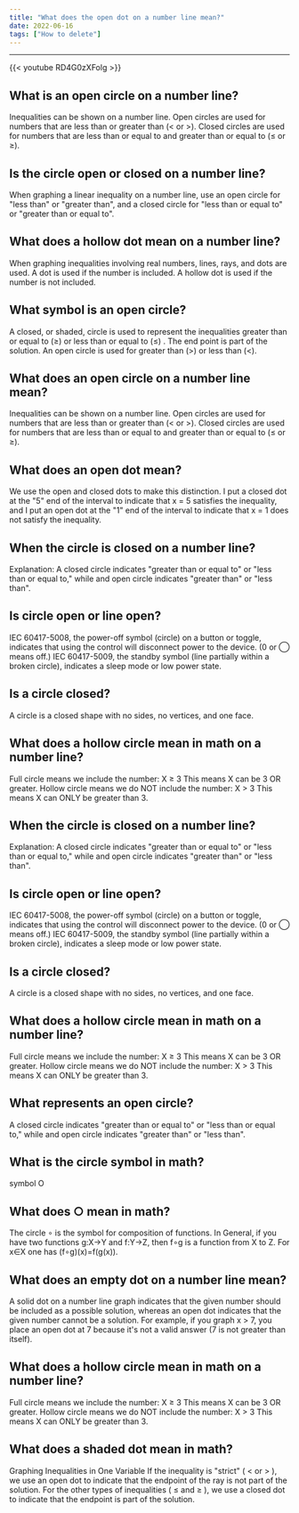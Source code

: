 ```yaml
---
title: "What does the open dot on a number line mean?"
date: 2022-06-16
tags: ["How to delete"]
---
```


---
{{< youtube RD4G0zXFolg >}}
## What is an open circle on a number line?
Inequalities can be shown on a number line. Open circles are used for numbers that are less than or greater than (< or >). Closed circles are used for numbers that are less than or equal to and greater than or equal to (≤ or ≥).

## Is the circle open or closed on a number line?
When graphing a linear inequality on a number line, use an open circle for "less than" or "greater than", and a closed circle for "less than or equal to" or "greater than or equal to".

## What does a hollow dot mean on a number line?
When graphing inequalities involving real numbers, lines, rays, and dots are used. A dot is used if the number is included. A hollow dot is used if the number is not included.

## What symbol is an open circle?
A closed, or shaded, circle is used to represent the inequalities greater than or equal to (≥) or less than or equal to (≤) . The end point is part of the solution. An open circle is used for greater than (>) or less than (<).

## What does an open circle on a number line mean?
Inequalities can be shown on a number line. Open circles are used for numbers that are less than or greater than (< or >). Closed circles are used for numbers that are less than or equal to and greater than or equal to (≤ or ≥).

## What does an open dot mean?
We use the open and closed dots to make this distinction. I put a closed dot at the "5" end of the interval to indicate that x = 5 satisfies the inequality, and I put an open dot at the "1" end of the interval to indicate that x = 1 does not satisfy the inequality.

## When the circle is closed on a number line?
Explanation: A closed circle indicates "greater than or equal to" or "less than or equal to," while and open circle indicates "greater than" or "less than".

## Is circle open or line open?
IEC 60417-5008, the power-off symbol (circle) on a button or toggle, indicates that using the control will disconnect power to the device. (0 or ◯ means off.) IEC 60417-5009, the standby symbol (line partially within a broken circle), indicates a sleep mode or low power state.

## Is a circle closed?
A circle is a closed shape with no sides, no vertices, and one face.

## What does a hollow circle mean in math on a number line?
Full circle means we include the number: X ≥ 3 This means X can be 3 OR greater. Hollow circle means we do NOT include the number: X > 3 This means X can ONLY be greater than 3.

## When the circle is closed on a number line?
Explanation: A closed circle indicates "greater than or equal to" or "less than or equal to," while and open circle indicates "greater than" or "less than".

## Is circle open or line open?
IEC 60417-5008, the power-off symbol (circle) on a button or toggle, indicates that using the control will disconnect power to the device. (0 or ◯ means off.) IEC 60417-5009, the standby symbol (line partially within a broken circle), indicates a sleep mode or low power state.

## Is a circle closed?
A circle is a closed shape with no sides, no vertices, and one face.

## What does a hollow circle mean in math on a number line?
Full circle means we include the number: X ≥ 3 This means X can be 3 OR greater. Hollow circle means we do NOT include the number: X > 3 This means X can ONLY be greater than 3.

## What represents an open circle?
A closed circle indicates "greater than or equal to" or "less than or equal to," while and open circle indicates "greater than" or "less than".

## What is the circle symbol in math?
symbol Ο

## What does ○ mean in math?
The circle ∘ is the symbol for composition of functions. In General, if you have two functions g:X→Y and f:Y→Z, then f∘g is a function from X to Z. For x∈X one has (f∘g)(x)=f(g(x)).

## What does an empty dot on a number line mean?
A solid dot on a number line graph indicates that the given number should be included as a possible solution, whereas an open dot indicates that the given number cannot be a solution. For example, if you graph x > 7, you place an open dot at 7 because it's not a valid answer (7 is not greater than itself).

## What does a hollow circle mean in math on a number line?
Full circle means we include the number: X ≥ 3 This means X can be 3 OR greater. Hollow circle means we do NOT include the number: X > 3 This means X can ONLY be greater than 3.

## What does a shaded dot mean in math?
Graphing Inequalities in One Variable If the inequality is "strict" ( < or > ), we use an open dot to indicate that the endpoint of the ray is not part of the solution. For the other types of inequalities ( ≤ and ≥ ), we use a closed dot to indicate that the endpoint is part of the solution.

